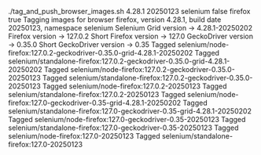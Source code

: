 ./tag_and_push_browser_images.sh 4.28.1 20250123 selenium false firefox true
Tagging images for browser firefox, version 4.28.1, build date 20250123, namespace selenium
Selenium Grid version -> 4.28.1-20250202
Firefox version -> 127.0.2
Short Firefox version -> 127.0
GeckoDriver version -> 0.35.0
Short GeckoDriver version -> 0.35
Tagged selenium/node-firefox:127.0.2-geckodriver-0.35.0-grid-4.28.1-20250202
Tagged selenium/standalone-firefox:127.0.2-geckodriver-0.35.0-grid-4.28.1-20250202
Tagged selenium/node-firefox:127.0.2-geckodriver-0.35.0-20250123
Tagged selenium/standalone-firefox:127.0.2-geckodriver-0.35.0-20250123
Tagged selenium/node-firefox:127.0.2-20250123
Tagged selenium/standalone-firefox:127.0.2-20250123
Tagged selenium/node-firefox:127.0-geckodriver-0.35-grid-4.28.1-20250202
Tagged selenium/standalone-firefox:127.0-geckodriver-0.35-grid-4.28.1-20250202
Tagged selenium/node-firefox:127.0-geckodriver-0.35-20250123
Tagged selenium/standalone-firefox:127.0-geckodriver-0.35-20250123
Tagged selenium/node-firefox:127.0-20250123
Tagged selenium/standalone-firefox:127.0-20250123

